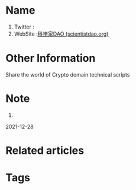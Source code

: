 # Name
1. Twitter : 
2. WebSite :[科学家DAO (scientistdao.org)](https://scientistdao.org/)

# Other Information
Share the world of Crypto domain technical scripts

# Note 
1. 
2021-12-28

# Related articles



# Tags


